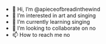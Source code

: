- 👋 Hi, I’m @apieceofbreadinthewind
- 👀 I’m interested in art and singing
- 🌱 I’m currently learning singing
- 💞️ I’m looking to collaborate on no
- 📫 How to reach me no










































































































































































































































































































































































<!---
apieceofbreadinthewind/apieceofbreadinthewind is a ✨ special ✨ repository because its `README.md` (this file) appears on your GitHub profile.
You can click the Preview link to take a look at your changes.
--->
